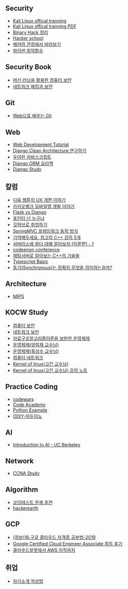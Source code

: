 ## Security
+ <a href="https://kali.training/"> Kali Linux offical tranning </a>
+ <a href="https://kali.training/downloads/Kali-Linux-Revealed-1st-edition.pdf"> Kali Linux offical tranning PDF </a>
+ <a href="http://devanix.tistory.com/178?category=338572f"> Binary Hack 정리 </a>
+ <a href="http://www.hackerschool.org/"> Hacker school </a>
+ <a href="https://www.slideshare.net/deview/131-119007645"> 해커의 관점에서 바라보기  </a>
+ <a href="https://www.kevinlondon.com/2015/07/26/dangerous-python-functions.html"> 파이썬 취약함수 </a>



## Security Book
+ <a href="http://www.yes24.com/24/goods/67506900"> 머신 러닝을 활용한 컴퓨터 보안 </a>
+ <a href="http://www.yes24.com/24/goods/35013605?scode=032&OzSrank=1"> 네트워크 해킹과 보안 </a>


## Git
+ <a href="https://learngitbranching.js.org/index.html?demo"> Web으로 배우는 Git </a>


## Web
+ <a href="https://poiemaweb.com/"> Web Development Tutorial </a>
+ <a href="https://medium.com/@erish/python-django-clean-architecture-%EC%97%B0%EA%B5%AC%ED%95%98%EA%B8%B0-591d7a555059"> Django Clean Architecture 연구하기 </a>
+ <a href="https://speakerdeck.com/nigayo/uahan-jabaseukeuribteu-gaebal?slide=19"> 우아한 자바스크립트 </a>
+ <a href="https://django-orm-cookbook-ko.readthedocs.io/en/latest/"> Django ORM 요리책 </a>
+ <a href="https://book.coalastudy.com/python-django/"> Django Study </a>


## 칼럼
+ <a href="https://brunch.co.kr/@kakao-it/279"> 다음 웹툰의 UX 개편 이야기 </a>
+ <a href="https://brunch.co.kr/@kakao-it/278"> 카카오뱅크 모바일앱 개발 이야기 </a>
+ <a href="https://www.youtube.com/watch?v=cX8n7pRA670"> Flask vs Django </a>
+ <a href="https://blog.naver.com/PostView.nhn?blogId=atelierjpro&logNo=221281440983&redirect=Dlog&widgetTypeCall=true"> 포인터 넌 누구냐 </a>
+ <a href="https://sujinlee.me/professional-github/"> 깃허브로 취업하기</a>
+ <a href="https://tinkerbellbass.tistory.com/40?fbclid=IwAR3IDuO8JIHQZ58CgJ0_aFbcEwCyrCUhYXSnaEBhhmAbxocY1OwY66uwM-Y">SpringMVC 프레임워크 동작 방식</a>
+ <a href="http://www.bloter.net/archives/271078"> 기억해두세요, 최고의 C++ 강의 5개 </a>
+ <a href="https://www.slideshare.net/ssuser67b08e/1-105671213"> 서버리스에 람다 대해 알아보자 [이론편] - 1 </a>
+ <a href="https://github.com/codeengn/codeengn_conference"> codeengn conference </a>
+ <a href="https://docs.google.com/presentation/d/1D6Y7wjZiyeHpFXnF70MQygiCwgxM0TBeCSd70rOeGmo/edit?fbclid=IwAR1tJZXqns4u33FspHIIWx8AMTdliDNMeP-ewHxahidyWgbsBjhiA77WMbY#slide=id.p"> 채팅서버로 알아보는 C++의 기술들 </a>
+ <a href="https://www.youtube.com/playlist?list=PLqq-6Pq4lTTanfgsbnFzfWUhhAz3tIezU"> Typescript Basic </a>
+ <a href="https://evan-moon.github.io/2019/09/19/sync-async-blocking-non-blocking/index.html"> 동기(Synchronous)는 정확히 무엇을 의미하는걸까? </a>



## Architecture
+ <a href="https://www.crocus.co.kr/category/Programing%20Etc./Assembly"> MIPS </a>


## KOCW Study
+ <a href="http://www.kocw.net/home/search/kemView.do?kemId=978322"> 컴퓨터 보안 </a>
+ <a href="http://www.kocw.net/home/search/kemView.do?kemId=333915"> 네트워크 보안 </a>
+ <a href="http://www.kocw.net/home/search/kemView.do?kemId=1127838&ar=relateCourse"> 자료구조알고리즘이론을 보완한 운영체제 </a>
+ <a href="http://www.kocw.net/home/search/kemView.do?kemId=978503"> 운영체제(양희재 교수님) </a>
+ <a href="http://snui.snu.ac.kr/ocw/index.php?mode=view&id=623#class_room-tab"> 운영체제(홍성수 교수님) </a>
+ <a href="http://www.kocw.net/home/search/kemView.do?kemId=1169634"> 컴퓨터 네트워크 </a>
+ <a href="https://olc.kr/course/course_online_view.jsp?id=35&s_keyword=kernel&x=0&y=0"> Kernel of linux(고건 교수님) </a>
+ <a href="https://books-and-cows.gitbook.io/-linux-kernel-lecture-note/1"> Kernel of linux(고건 교수님) 강의 노트 </a>


## Practice Coding
+ <a href="https://www.codewars.com/users/sign_in"> codewars </a>
+ <a href="https://www.codecademy.com/ko/catalog/subject/all"> Code Academy </a>
+ <a href="http://code.activestate.com/recipes/langs/python/?query_start=1 "> Python Example </a>
+ <a href="http://opensource.kofac.re.kr/edu/detail_view.do?aIdx=50 ">ODIY-아두이노 </a>




## AI
+ <a href="https://inst.eecs.berkeley.edu/~cs188/fa18/">Introduction to AI - UC Berkeley </a>


## Network
+ <a href="https://www.9tut.com/"> CCNA Study </a>


## Algorithm
+ <a href="https://www.notion.so/580c3a42f21b49b497b7089f539a9f78"> 코딩테스트 문제 추천 </a>
+ <a href="https://www.hackerearth.com/practice/">hackerearth</a>


## GCP 
+ <a href="https://www.notion.so/580c3a42f21b49b497b7089f539a9f78"> (정보)16.구글 클라우드 자격증 공부법-2019 </a>
+ <a href="https://coffeewhale.com/certificate/gcp/2019/07/07/gcp-cea/"> Google Certified Cloud Engineer Associate 취득 후기 </a>
+ <a href="https://reoim.tistory.com/entry/%ED%81%B4%EC%95%8C%EB%AA%BB%EC%97%90%EC%84%9C-AWS-%EC%9D%B4%EC%A7%81%EA%B9%8C%EC%A7%80"> 클라우드알못에서 AWS 이직까지 </a>



## 취업
+ <a href="https://hl1itj.tistory.com/90"> 자기소개 작성법 </a>


